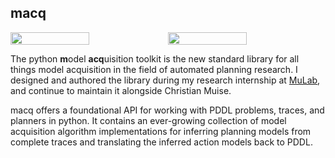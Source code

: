 ## macq

<a class="unstyle" href="https://github.com/AI-Planning/macq" target="_blank">

<div style="display: flex;">
    
<img src="static/images/macq-trace.png" style="width: 50%">

<img src="static/images/macq-model.png" style="width: 50%">

</div>

</a>

The python **m**odel **acq**uisition toolkit is the new standard
library for all things model acquisition in the field of automated
planning research. I designed and authored the library during my research
internship at [MuLab](https://mulab.ai), and continue to maintain it alongside
Christian Muise.

macq offers a foundational API for working with PDDL problems,
traces, and planners in python. It contains an ever-growing collection of model
acquisition algorithm implementations for inferring planning models from
complete traces and translating the inferred action models back to PDDL.

